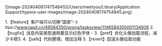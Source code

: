 ![image-20240408174754845](/Users/meetyou/Library/Application Support/typora-user-images/image-20240408174754845.png)





1.【feature】客户端可以切换“国家”-卜ttps://www.tapd.cn/46584350/prong/tasksview/1146584350001134936
2.【bugfix】消息内容类型通用要显示红色字体 -
3.【pref】优化头像加载流程，减少卡顿3.
4.【safe】代码整理，增加注释
5.【revert】回滚头像拉取功能